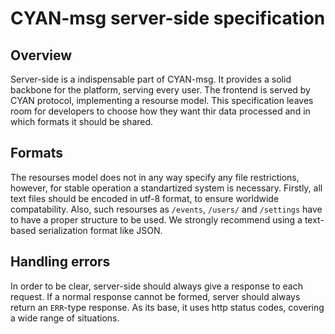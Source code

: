 CYAN-msg server-side specification
==================================

Overview
--------

Server-side is a indispensable part of CYAN-msg. It provides a solid backbone for the platform, serving every user. The frontend is served by CYAN protocol, implementing a resourse model. This specification leaves room for developers to choose how they want thir data processed and in which formats it should be shared.

Formats
-------

The resourses model does not in any way specify any file restrictions, however, for stable operation a standartized system is necessary. Firstly, all text files should be encoded in utf-8 format, to ensure worldwide compatability. Also, such resourses as `/events`, `/users/` and `/settings` have to have a proper structure to be used. We strongly recommend using a text-based serialization format like JSON.

Handling errors
---------------

In order to be clear, server-side should always give a response to each request. If a normal response cannot be formed, server should always return an `ERR`-type response. As its base, it uses http status codes, covering a wide range of situations.
